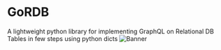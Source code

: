 # GoRDB
A lightweight python library for implementing GraphQL on Relational DB Tables in few steps using python dicts
![Banner](https://user-images.githubusercontent.com/15811701/137274030-0b3b2bc6-f928-4d61-866f-c5dfd7488960.PNG)
